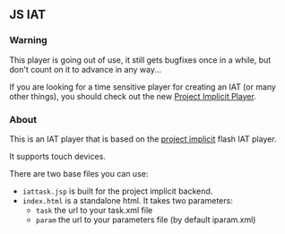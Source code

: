 ## JS IAT

### Warning
This player is going out of use, it still gets bugfixes once in a while, but don't count on it to advance in any way...

If you are looking for a time sensitive player for creating an IAT (or many other things), you should check out the new [Project Implicit Player](https://github.com/ProjectImplicit/PIPlayer).

### About

This is an IAT player that is based on the [project implicit](implicit.harvard.edu) flash IAT player.

It supports touch devices.

There are two base files you can use:

* `iattask.jsp` is built for the project implicit backend.
* `index.html` is a standalone html. It takes two parameters:
	* `task` the url to your task.xml file
	* `param` the url to your parameters file (by default iparam.xml)